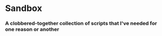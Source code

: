 # Sandbox
### A clobbered-together collection of scripts that I've needed for one reason or another
